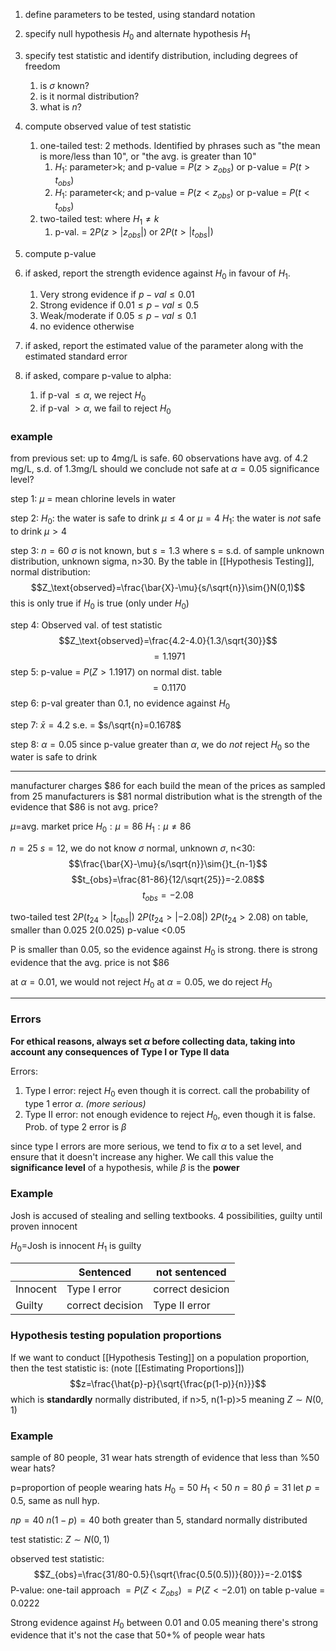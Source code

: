 1. define parameters to be tested, using standard notation
2. specify null hypothesis $H_0$ and alternate hypothesis $H_1$
3. specify test statistic and identify distribution, including degrees of freedom
	1. is $\sigma$ known?
	2. is it normal distribution?
	3. what is $n$?
4. compute observed value of test statistic
	1. one-tailed test: 2 methods. Identified by phrases such as "the mean is more/less than 10", or "the avg. is greater than 10"
		1. $H_1$: parameter>k; and p-value = $P(z>z_{obs})$ or p-value = $P(t>t_{obs})$
		2. $H_1$: parameter\<k; and p-value = $P(z<z_{obs})$ or p-value = $P(t<t_{obs})$
	2. two-tailed test: where $H_1\neq{}k$
		1. p-val. = $2P(z>|z_{obs}|)$ or $2P(t>|t_{obs}|)$
5. compute p-value

6. if asked, report the strength evidence against $H_0$ in favour of $H_1$.
	1. Very strong evidence if $p-val\leq0.01$
	2. Strong evidence if $0.01\leq{}p-val\leq0.5$
	3. Weak/moderate if $0.05\leq{}p-val\leq0.1$
	4. no evidence otherwise
7. if asked, report the estimated value of the parameter along with the estimated standard error
8. if asked, compare p-value to alpha:
	1. if p-val $\leq\alpha$, we reject $H_0$
	2. if p-val $>\alpha$, we fail to reject $H_0$


### example
from previous set:
up to 4mg/L is safe.
60 observations have avg. of 4.2 mg/L, s.d. of 1.3mg/L
should we conclude not safe at $\alpha=0.05$ significance level?

step 1:
$\mu$ = mean chlorine levels in water

step 2:
$H_0$: the water is safe to drink          $\mu\leq4$ or $\mu=4$
$H_1$: the water is *not* safe to drink    $\mu\gt4$

step 3:
$n=60$
$\sigma$ is not known, but $s=1.3$       where s = s.d. of sample
unknown distribution, unknown sigma, n>30. By the table in [[Hypothesis Testing]], normal distribution:
$$Z_\text{observed}=\frac{\bar{X}-\mu}{s/\sqrt{n}}\sim{}N(0,1)$$
this is only true if $H_0$ is true (only under $H_0$)

step 4:
Observed val. of test statistic
$$Z_\text{observed}=\frac{4.2-4.0}{1.3/\sqrt{30}}$$  $$=1.1971$$
step 5:
p-value = $P(Z>1.1917)$ on normal dist. table
 $$=0.1170$$
 step 6:
 p-val greater than 0.1, no evidence against $H_0$

step 7:
$\bar{x}=4.2$     s.e. = $s/\sqrt{n}=0.1678$

step 8:
$\alpha=0.05$
since p-value greater than $\alpha$, we do *not* reject $H_0$
so the water is safe to drink
___

manufacturer charges $86 for each build
the mean of the prices as sampled from 25 manufacturers is $81
normal distribution
what is the strength of the evidence that $86 is not avg. price?

$\mu$=avg. market price
$H_0: \mu=86$ 
$H_1: \mu\neq86$

$n=25$
$s=12$, we do not know $\sigma$
normal, unknown $\sigma$, n<30:
$$\frac{\bar{X}-\mu}{s/\sqrt{n}}\sim{}t_{n-1}$$
$$t_{obs}=\frac{81-86}{12/\sqrt{25}}=-2.08$$
$$t_{obs}=-2.08$$

two-tailed test
$2P(t_{24}>|t_{obs}|)$ 
$2P(t_{24}>|-2.08|)$
$2P(t_{24}>2.08)$
on table, smaller than 0.025
$2(0.025)$
p-value <0.05 

P is smaller than 0.05, so the evidence against  $H_0$ is strong. there is strong evidence that the avg. price is not $86

at $\alpha=0.01$, we would not reject $H_0$
at $\alpha=0.05$, we do reject $H_0$
___
### Errors

**For ethical reasons, always set $\alpha$ before collecting data, taking into account any consequences of Type I or Type II data**

Errors:
1. Type I error: reject $H_0$ even though it is correct. call the probability of type 1 error $\alpha$. *(more serious)*
2. Type II error: not enough evidence to reject $H_0$, even though it is false. Prob. of type 2 error is $\beta$

since type I errors are more serious, we tend to fix $\alpha$ to a set level, and ensure that it doesn't increase any higher. We call this value the **significance level** of a hypothesis, while $\beta$ is the **power**
### Example
Josh is accused of stealing and selling textbooks. 4 possibilities, guilty until proven innocent

$H_0$=Josh is innocent
$H_1$ is guilty

|          | Sentenced        | not sentenced    |
| -------- | ---------------- | ---------------- |
| Innocent | Type I error     | correct desicion |
| Guilty   | correct decision | Type II error    |

### Hypothesis testing population proportions
If we want to conduct [[Hypothesis Testing]] on a population proportion, then the test statistic is: (note [[Estimating Proportions]])
$$z=\frac{\hat{p}-p}{\sqrt{\frac{p(1-p)}{n}}}$$
which is **standardly** normally distributed, if n>5, n(1-p)>5
meaning $Z\sim{}N(0,1)$
### Example
sample of 80 people, 31 wear hats
strength of evidence that less than \%50 wear hats?

p=proportion of people wearing hats 
$H_0=50$
$H_1\lt50$ 
$n = 80$
$\hat{p}=31$
let $p=0.5$, same as null hyp.

$np=40$
$n(1-p)=40$
both greater than 5, standard normally distributed

test statistic: $Z\sim{}N(0,1)$

observed test statistic: $$Z_{obs}=\frac{31/80-0.5}{\sqrt{\frac{0.5(0.5))}{80}}}=-2.01$$
P-value: one-tail approach
$=P(Z<Z_{obs})$
$=P(Z<-2.01)$ on table
p-value = $0.0222$

Strong evidence against $H_0$ between 0.01 and 0.05
meaning there's strong evidence that it's not the case that 50+% of people wear hats
